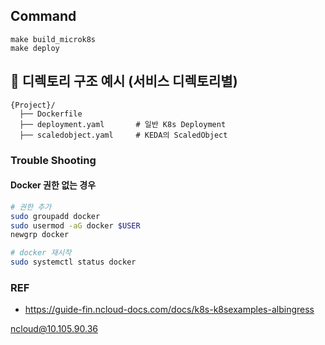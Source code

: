 
## Command
```
make build_microk8s
make deploy
```


## 📁 디렉토리 구조 예시 (서비스 디렉토리별)
```
{Project}/
  ├── Dockerfile
  ├── deployment.yaml       # 일반 K8s Deployment
  ├── scaledobject.yaml     # KEDA의 ScaledObject
```



### Trouble Shooting 

#### Docker 권한 없는 경우
```bash
# 권한 추가
sudo groupadd docker
sudo usermod -aG docker $USER
newgrp docker
```

```bash
# docker 재시작
sudo systemctl status docker
```

### REF 
- https://guide-fin.ncloud-docs.com/docs/k8s-k8sexamples-albingress


ncloud@10.105.90.36